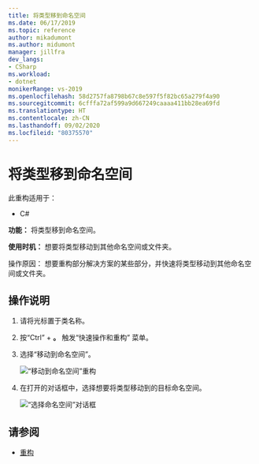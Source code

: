 ```yaml
---
title: 将类型移到命名空间
ms.date: 06/17/2019
ms.topic: reference
author: mikadumont
ms.author: midumont
manager: jillfra
dev_langs:
- CSharp
ms.workload:
- dotnet
monikerRange: vs-2019
ms.openlocfilehash: 58d2757fa8798b67c8e597f5f82bc65a279f4a90
ms.sourcegitcommit: 6cfffa72af599a9d667249caaaa411bb28ea69fd
ms.translationtype: HT
ms.contentlocale: zh-CN
ms.lasthandoff: 09/02/2020
ms.locfileid: "80375570"
---
```

# <a name="move-type-to-namespace"></a>将类型移到命名空间

此重构适用于：

- C#

**功能：** 将类型移到命名空间。

**使用时机：** 想要将类型移动到其他命名空间或文件夹。 

操作原因：  想要重构部分解决方案的某些部分，并快速将类型移动到其他命名空间或文件夹。 

## <a name="how-to"></a>操作说明

1. 请将光标置于类名称。
2. 按“Ctrl”  + **。** 触发“快速操作和重构”  菜单。
3. 选择“移动到命名空间”。 

   ![“移动到命名空间”重构](media/move-to-namespace.png)

4. 在打开的对话框中，选择想要将类型移动到的目标命名空间。 

   ![“选择命名空间”对话框](media/select-target-namespace.png)

## <a name="see-also"></a>请参阅

- [重构](../refactoring-in-visual-studio.md)
